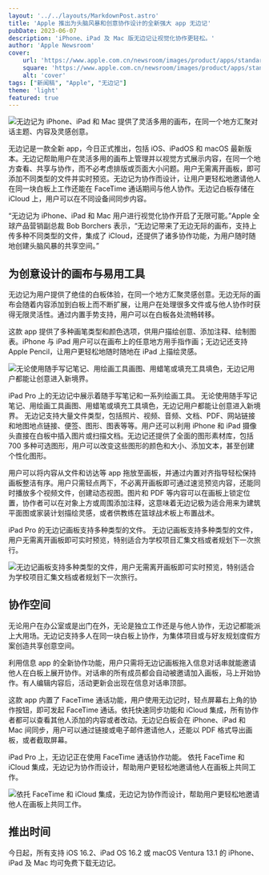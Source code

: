 ```yaml
---
layout: '../../layouts/MarkdownPost.astro'
title: 'Apple 推出为头脑风暴和创意协作设计的全新强大 app 无边记'
pubDate: 2023-06-07
description: 'iPhone、iPad 及 Mac 版无边记让视觉化协作更轻松。'
author: 'Apple Newsroom'
cover:
    url: 'https://www.apple.com.cn/newsroom/images/product/apps/standard/Apple-Freeform-hero_big.jpg.large_2x.jpg'
    square: 'https://www.apple.com.cn/newsroom/images/product/apps/standard/Apple-Freeform-hero_big.jpg.large_2x.jpg'
    alt: 'cover'
tags: ["新闻稿", "Apple", "无边记"] 
theme: 'light'
featured: true
---
```




![无边记为 iPhone、iPad 和 Mac 提供了灵活多用的画布，在同一个地方汇聚对话主题、内容及灵感创意。](https://www.apple.com.cn/newsroom/images/product/apps/standard/Apple-Freeform-hero_big.jpg.large_2x.jpg)

无边记是一款全新 app，今日正式推出，包括 iOS、iPadOS 和 macOS 最新版本。无边记帮助用户在灵活多用的画布上管理并以视觉方式展示内容，在同一个地方查看、共享与协作，而不必考虑排版或页面大小问题。用户无需离开画板，即可添加不同类型的文件并实时预览。无边记为协作而设计，让用户更轻松地邀请他人在同一块白板上工作还能在 FaceTime 通话期间与他人协作。无边记白板存储在 iCloud 上，用户可以在不同设备间同步内容。

“无边记为 iPhone、iPad 和 Mac 用户进行视觉化协作开启了无限可能。”Apple 全球产品营销副总裁 Bob Borchers 表示，“无边记带来了无边无际的画布，支持上传多种不同类型的文件，集成了 iCloud，还提供了诸多协作功能，为用户随时随地创建头脑风暴的共享空间。”

## 为创意设计的画布与易用工具

无边记为用户提供了绝佳的白板体验，在同一个地方汇聚灵感创意。无边无际的画布会随着内容添加到白板上而不断扩展，让用户在处理很多文件或与他人协作时获得无限灵活性。通过内置手势支持，用户可以在白板各处流畅转移。

这款 app 提供了多种画笔类型和颜色选项，供用户描绘创意、添加注释、绘制图表。iPhone 与 iPad 用户可以在画布上的任意地方用手指作画；无边记还支持 Apple Pencil，让用户更轻松地随时随地在 iPad 上描绘灵感。

![无论使用随手写记笔记、用绘画工具画图、用蜡笔或填充工具填色，无边记用户都能让创意进入新境界。](https://www.apple.com.cn/newsroom/images/product/apps/standard/Apple-Freeform-Markup_big.jpg.large_2x.jpg)

iPad Pro 上的无边记中展示着随手写笔记和一系列绘画工具。
无论使用随手写记笔记、用绘画工具画图、用蜡笔或填充工具填色，无边记用户都能让创意进入新境界。
无边记支持大量文件类型，包括照片、视频、音频、文档、PDF、网站链接和地图地点链接、便签、图形、图表等等。用户还可以利用 iPhone 和 iPad 摄像头直接在白板中插入图片或扫描文档。无边记还提供了全面的图形素材库，包括 700 多种可选图形，用户可以改变这些图形的颜色和大小、添加文本，甚至创建个性化图形。

用户可以将内容从文件和访达等 app 拖放至画板，并通过内置对齐指导轻松保持画板整洁有序。用户只需轻点两下，不必离开画板即可通过速览预览内容，还能同时播放多个视频文件，创建动态视图。图片和 PDF 等内容可以在画板上锁定位置，协作者可以在对象上方或周围添加注释，这意味着无边记极为适合用来为建筑平面图或家装计划描绘灵感，或者供教练在篮球战术板上布置战术。

iPad Pro 的无边记画板支持多种类型的文件。
无边记画板支持多种类型的文件，用户无需离开画板即可实时预览，特别适合为学校项目汇集文档或者规划下一次旅行。

![无边记画板支持多种类型的文件，用户无需离开画板即可实时预览，特别适合为学校项目汇集文档或者规划下一次旅行。](https://www.apple.com.cn/newsroom/images/product/apps/standard/Apple-Freeform-files-support_big.jpg.large_2x.jpg)

## 协作空间

无论用户在办公室或是出门在外，无论是独立工作还是与他人协作，无边记都能派上大用场。无边记支持多人在同一块白板上协作，为集体项目或与好友规划度假方案创造共享创意空间。

利用信息 app 的全新协作功能，用户只需将无边记画板拖入信息对话串就能邀请他人在白板上展开协作。对话串的所有成员都会自动被邀请加入画板，马上开始协作。有人编辑内容后，活动更新会出现在信息对话串顶部。

这款 app 内置了 FaceTime 通话功能，用户使用无边记时，轻点屏幕右上角的协作按钮，即可发起 FaceTime 通话。依托快速同步功能和 iCloud 集成，所有协作者都可以查看其他人添加的内容或者改动。无边记白板会在 iPhone、iPad 和 Mac 间同步，用户可以通过链接或电子邮件邀请他人，还能以 PDF 格式导出画板，或者截取屏幕。

iPad Pro 上，无边记正在使用 FaceTime 通话协作功能。
依托 FaceTime 和 iCloud 集成，无边记为协作而设计，帮助用户更轻松地邀请他人在画板上共同工作。

![依托 FaceTime 和 iCloud 集成，无边记为协作而设计，帮助用户更轻松地邀请他人在画板上共同工作。](https://www.apple.com.cn/newsroom/images/product/apps/standard/Apple-Freeform-FaceTime_big.jpg.large_2x.jpg)

## 推出时间

今日起，所有支持 iOS 16.2、iPad OS 16.2 或 macOS Ventura 13.1 的 iPhone、iPad 及 Mac 均可免费下载无边记。
